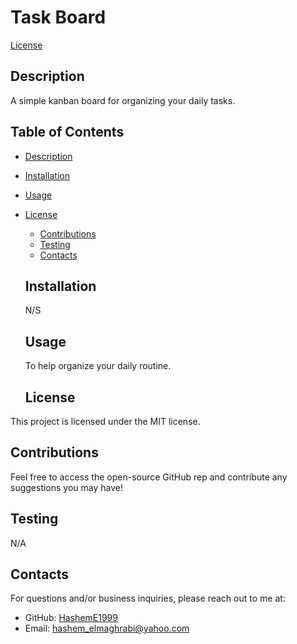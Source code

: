# Task Board
  [License](https://img.shields.io/badge/license-MIT-blue.svg)

  ## Description
  A simple kanban board for organizing your daily tasks.

  ## Table of Contents
  - [Description](#description)
  - [Installation](#installation)
  - [Usage](#usage)
  
- [License](#license)

  - [Contributions](#contributions)
  - [Testing](#testing)
  - [Contacts](#contacts)

  ## Installation
  N/S

  ## Usage
  To help organize your daily routine.

    ## License
This project is licensed under the MIT license.

  ## Contributions
  Feel free to access the open-source GitHub rep and contribute any suggestions you may have!

  ## Testing
  N/A

  ## Contacts
  For questions and/or business inquiries, please reach out to me at:
  - GitHub: [HashemE1999](https://github.com/HashemE1999)
  - Email: [hashem_elmaghrabi@yahoo.com](mailto:hashem_elmaghrabi@yahoo.com)
